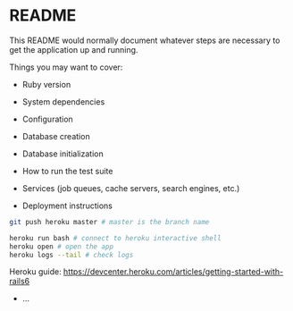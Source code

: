 # README

This README would normally document whatever steps are necessary to get the
application up and running.

Things you may want to cover:

* Ruby version

* System dependencies

* Configuration

* Database creation

* Database initialization

* How to run the test suite

* Services (job queues, cache servers, search engines, etc.)

* Deployment instructions

```sh
git push heroku master # master is the branch name

heroku run bash # connect to heroku interactive shell
heroku open # open the app
heroku logs --tail # check logs
```

Heroku guide: https://devcenter.heroku.com/articles/getting-started-with-rails6

* ...
